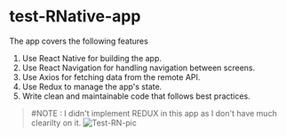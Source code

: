 # test-RNative-app
The app covers the following features 
1. Use React Native for building the app.
2. Use React Navigation for handling navigation between screens.
3. Use Axios for fetching data from the remote API.
4. Use Redux to manage the app's state.
5. Write clean and maintainable code that follows best practices.
> #NOTE : I didn't implement REDUX in this app as I don't have much clearilty on it.
![Test-RN-pic](https://user-images.githubusercontent.com/83839735/226161097-e8e45618-5c1a-4feb-a5f7-8a3793d69331.png)
